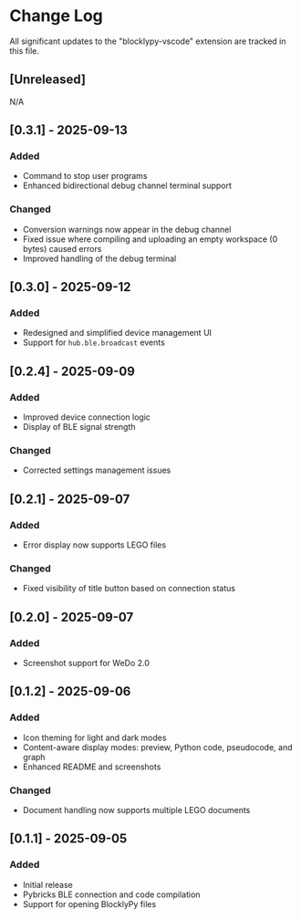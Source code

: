 # Change Log

All significant updates to the "blocklypy-vscode" extension are tracked in this file.

## [Unreleased]

N/A

## [0.3.1] - 2025-09-13

### Added

- Command to stop user programs
- Enhanced bidirectional debug channel terminal support

### Changed

- Conversion warnings now appear in the debug channel
- Fixed issue where compiling and uploading an empty workspace (0 bytes) caused errors
- Improved handling of the debug terminal

## [0.3.0] - 2025-09-12

### Added

- Redesigned and simplified device management UI
- Support for `hub.ble.broadcast` events

## [0.2.4] - 2025-09-09

### Added

- Improved device connection logic
- Display of BLE signal strength

### Changed

- Corrected settings management issues

## [0.2.1] - 2025-09-07

### Added

- Error display now supports LEGO files

### Changed

- Fixed visibility of title button based on connection status

## [0.2.0] - 2025-09-07

### Added

- Screenshot support for WeDo 2.0

## [0.1.2] - 2025-09-06

### Added

- Icon theming for light and dark modes
- Content-aware display modes: preview, Python code, pseudocode, and graph
- Enhanced README and screenshots

### Changed

- Document handling now supports multiple LEGO documents

## [0.1.1] - 2025-09-05

### Added

- Initial release
- Pybricks BLE connection and code compilation
- Support for opening BlocklyPy files
